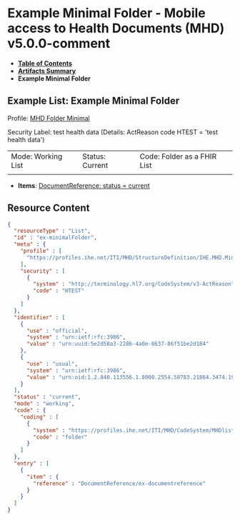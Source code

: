 # Example Minimal Folder - Mobile access to Health Documents (MHD) v5.0.0-comment

* [**Table of Contents**](toc.md)
* [**Artifacts Summary**](artifacts.md)
* **Example Minimal Folder**

## Example List: Example Minimal Folder

Profile: [MHD Folder Minimal](StructureDefinition-IHE.MHD.Minimal.Folder.md)

Security Label: test health data (Details: ActReason code HTEST = 'test health data')

| | | |
| :--- | :--- | :--- |
| Mode: Working List | Status: Current | Code: Folder as a FHIR List |
|  | | |

* **Items**: [DocumentReference: status = current](DocumentReference-ex-documentreference.md)



## Resource Content

```json
{
  "resourceType" : "List",
  "id" : "ex-minimalFolder",
  "meta" : {
    "profile" : [
      "https://profiles.ihe.net/ITI/MHD/StructureDefinition/IHE.MHD.Minimal.Folder"
    ],
    "security" : [
      {
        "system" : "http://terminology.hl7.org/CodeSystem/v3-ActReason",
        "code" : "HTEST"
      }
    ]
  },
  "identifier" : [
    {
      "use" : "official",
      "system" : "urn:ietf:rfc:3986",
      "value" : "urn:uuid:5e2d58a3-2286-4a0e-8637-86f51be2d184"
    },
    {
      "use" : "usual",
      "system" : "urn:ietf:rfc:3986",
      "value" : "urn:oid:1.2.840.113556.1.8000.2554.58783.21864.3474.19410.44358.58254.41281.46391"
    }
  ],
  "status" : "current",
  "mode" : "working",
  "code" : {
    "coding" : [
      {
        "system" : "https://profiles.ihe.net/ITI/MHD/CodeSystem/MHDlistTypes",
        "code" : "folder"
      }
    ]
  },
  "entry" : [
    {
      "item" : {
        "reference" : "DocumentReference/ex-documentreference"
      }
    }
  ]
}

```
